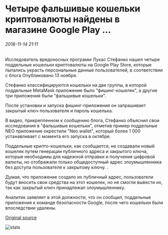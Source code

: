 # Четыре фальшивые кошельки криптовалюты найдены в магазине Google Play ...

###### 2018-11-14 21:11

Исследователь вредоносных программ Лукас Стефанко нашел четыре поддельные кошельки криптовалюты на Google Play Store, которые пытались украсть персональные данные пользователей, в соответствии с блога Опубликовано 13 ноября.

Стефанко классифицируются кошельки на две группы, в которой поддельные MetaMask приложение было "фишинг-кошелек", а другие три приложения были "фальшивые кошельки".

После установки и запуска фишинг-приложения он запрашивает закрытый ключ пользователя и пароль кошелька.

В видео, прикрепленном к сообщению блога, Стефанко объяснил свои исследования в "фальшивые кошельки", отметив пример поддельные NEO приложение окрестили "Neo wallet", который более 1 000 устанавливает с момента его запуска в октябре.

Поддельные крипто-кошельки, как сообщается, не создавали новый кошелек путем генерации публичного адреса и закрытого ключа, которые необходимы для надежной отправки и получения цифровой валюты, но отображали только общедоступный адрес злоумышленника без доступа пользователя к закрытому ключу. .

Думая, что приложение создало их публичный адрес, пользователи будут вносить свои средства на этот кошелек, но не смогли вывести их, так как закрытый ключ принадлежал злоумышленнику.

Аналитик заявляет в этой должности, что он сообщил, поддельные приложения к команде безопасности Google, после чего кошельки были впоследствии удалены.

[Original source](https://cointelegraph.com/news/four-fake-cryptocurrency-wallets-found-on-google-play-store)

![stats](https://c.statcounter.com/11760860/0/a89fa40b/1/ "stats")